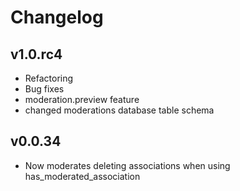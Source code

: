 # Changelog

## v1.0.rc4

* Refactoring
* Bug fixes
* moderation.preview feature
* changed moderations database table schema

## v0.0.34

* Now moderates deleting associations when using has_moderated_association